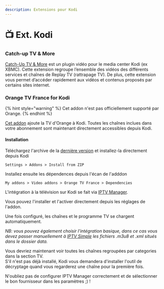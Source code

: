```yaml
---
description: Extensions pour Kodi
---
```


# 📺 Ext. Kodi

### Catch-up TV & More

[Catch-Up TV & More](https://catch-up-tv-and-more.github.io/fr/) est un plugin vidéo pour le media center Kodi (ex XBMC). Cette extension regroupe l’ensemble des vidéos des différents services et chaînes de Replay TV (rattrapage TV). De plus, cette extension vous permet d’accéder rapidement aux vidéos et contenus proposés par certains sites internet.

### Orange TV France for Kodi

{% hint style="warning" %}
Cet addon n'est pas officiellement supporté par Orange.
{% endhint %}

[Cet addon](https://github.com/BreizhReloaded/plugin.video.orange.fr/) ajoute la TV d'Orange à Kodi. Toutes les chaînes inclues dans votre abonnement sont maintenant directement accessibles depuis Kodi.

#### Installation

Téléchargez l'archive de la [dernière version](https://github.com/BreizhReloaded/plugin.video.orange.fr/releases/latest) et installez-la directement depuis Kodi&#x20;

```markup
Settings > Addons > Install from ZIP
```

Installez ensuite les dépendences depuis l'écan de l'adddon

```markup
My addons > Video addons > Orange TV France > Dependencies
```

L'intégration à la télévision sur Kodi se fait via [IPTV Manager](https://github.com/add-ons/service.iptv.manager).&#x20;

Vous pouvez l'installer et l'activer directement depuis les réglages de l'addon.&#x20;

Une fois configuré, les chaînes et le programme TV se chargent automatiquement.

_NB: vous pouvez également choisir l'intégration basique, dans ce cas vous devez passer manuellement à_ [_IPTV Simple_](https://github.com/kodi-pvr/pvr.iptvsimple) _les fichiers .m3u8 et .xml situés dans le dossier data._

Vous devriez maintenant voir toutes les chaînes regroupées par categories dans la section TV. \
S'il n'est pas déjà installé, Kodi vous demandera d'installer l'outil de décryptage quand vous regarderez une chaîne pour la première fois.

N'oubliez pas de configurer IPTV Manager correctement et de sélectionner le bon fournisseur dans les paramètres ;) !

